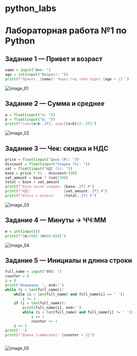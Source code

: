 # python_labs

# Лабораторная работа №1 по Python

## Задание 1 — Привет и возраст
```python
name = input("Имя: ")
age = int(input("Возраст: "))
print(f"Привет, {name}! Через год тебе будет {age + 1}.")
```
![image_01](https://github.com/user-attachments/assets/73fe6699-ecbf-45cb-b0ff-d8c60a980e57)


## Задание 2 — Сумма и среднее
```python
a = float(input("a: "))
b = float(input("b: "))
print(f"sum={a+b:.2f}; avg={(a+b)/2:.2f}")
```
![image_02](https://github.com/user-attachments/assets/b5ea40ab-52f3-4c50-b49e-ef12eb72cd2c)


## Задание 3 — Чек: скидка и НДС
```python
price = float(input("Цена (₽): "))
discount = float(input("Скидка (%): "))
vat = float(input("НДС (%): "))
base = price * (1 - discount/100)
vat_amount = base * (vat/100)
total = base + vat_amount
print(f"База после скидки: {base:.2f} ₽")
print(f"НДС:               {vat_amount:.2f} ₽")
print(f"Итого к оплате:    {total:.2f} ₽")
```
![image_03](https://github.com/user-attachments/assets/df98d635-c647-4125-9dd7-43f879db0b58)


## Задание 4 — Минуты → ЧЧ:ММ
```python
m = int(input())
print(f"{m//60}:{m%60:02d}")
```
![image_04](https://github.com/user-attachments/assets/50b8811d-5d3a-4c75-a20f-6c2fd0c58581)


## Задание 5 — Инициалы и длина строки
```python
full_name = input("ФИО: ")
counter = 0
i = 0
print('Инициалы: ', end='')
while (i < len(full_name)):
    while (i < len(full_name) and full_name[i] == ' '):
        i += 1
    if (i < len(full_name)):
        print(full_name[i], end='')
        while (i < len(full_name) and full_name[i] != ' '):
            i += 1
            counter += 1
    i += 1
print('.')
print(f"Длина (символов): {counter + 2}")



```
![image_05](https://github.com/user-attachments/assets/f448437d-c7fa-422a-b74a-d17b986a48b0)

